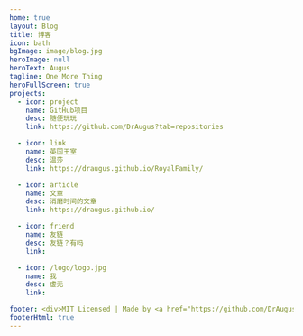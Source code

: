 ```yaml
---
home: true
layout: Blog
title: 博客
icon: bath
bgImage: image/blog.jpg
heroImage: null
heroText: Augus
tagline: One More Thing
heroFullScreen: true
projects:
  - icon: project
    name: GitHub项目
    desc: 随便玩玩
    link: https://github.com/DrAugus?tab=repositories

  - icon: link
    name: 英国王室
    desc: 温莎
    link: https://draugus.github.io/RoyalFamily/

  - icon: article
    name: 文章
    desc: 消磨时间的文章
    link: https://draugus.github.io/

  - icon: friend
    name: 友链
    desc: 友链？有吗
    link: 

  - icon: /logo/logo.jpg
    name: 我
    desc: 虚无
    link: 

footer: <div>MIT Licensed | Made by <a href="https://github.com/DrAugus/" target="_blank">DrAugus</a></div><div>This page was generated by <a href="https://pages.github.com/" target="_blank">GitHub Pages</a>.</div>
footerHtml: true
---
```

